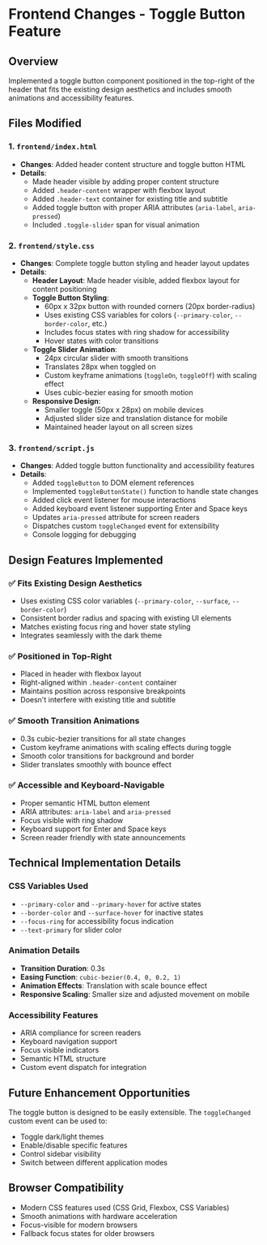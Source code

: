 # Frontend Changes - Toggle Button Feature

## Overview
Implemented a toggle button component positioned in the top-right of the header that fits the existing design aesthetics and includes smooth animations and accessibility features.

## Files Modified

### 1. `frontend/index.html`
- **Changes**: Added header content structure and toggle button HTML
- **Details**:
  - Made header visible by adding proper content structure
  - Added `.header-content` wrapper with flexbox layout
  - Added `.header-text` container for existing title and subtitle
  - Added toggle button with proper ARIA attributes (`aria-label`, `aria-pressed`)
  - Included `.toggle-slider` span for visual animation

### 2. `frontend/style.css`
- **Changes**: Complete toggle button styling and header layout updates
- **Details**:
  - **Header Layout**: Made header visible, added flexbox layout for content positioning
  - **Toggle Button Styling**:
    - 60px x 32px button with rounded corners (20px border-radius)
    - Uses existing CSS variables for colors (`--primary-color`, `--border-color`, etc.)
    - Includes focus states with ring shadow for accessibility
    - Hover states with color transitions
  - **Toggle Slider Animation**:
    - 24px circular slider with smooth transitions
    - Translates 28px when toggled on
    - Custom keyframe animations (`toggleOn`, `toggleOff`) with scaling effect
    - Uses cubic-bezier easing for smooth motion
  - **Responsive Design**:
    - Smaller toggle (50px x 28px) on mobile devices
    - Adjusted slider size and translation distance for mobile
    - Maintained header layout on all screen sizes

### 3. `frontend/script.js`
- **Changes**: Added toggle button functionality and accessibility features
- **Details**:
  - Added `toggleButton` to DOM element references
  - Implemented `toggleButtonState()` function to handle state changes
  - Added click event listener for mouse interactions
  - Added keyboard event listener supporting Enter and Space keys
  - Updates `aria-pressed` attribute for screen readers
  - Dispatches custom `toggleChanged` event for extensibility
  - Console logging for debugging

## Design Features Implemented

### ✅ **Fits Existing Design Aesthetics**
- Uses existing CSS color variables (`--primary-color`, `--surface`, `--border-color`)
- Consistent border radius and spacing with existing UI elements
- Matches existing focus ring and hover state styling
- Integrates seamlessly with the dark theme

### ✅ **Positioned in Top-Right**
- Placed in header with flexbox layout
- Right-aligned within `.header-content` container
- Maintains position across responsive breakpoints
- Doesn't interfere with existing title and subtitle

### ✅ **Smooth Transition Animations**
- 0.3s cubic-bezier transitions for all state changes
- Custom keyframe animations with scaling effects during toggle
- Smooth color transitions for background and border
- Slider translates smoothly with bounce effect

### ✅ **Accessible and Keyboard-Navigable**
- Proper semantic HTML button element
- ARIA attributes: `aria-label` and `aria-pressed`
- Focus visible with ring shadow
- Keyboard support for Enter and Space keys
- Screen reader friendly with state announcements

## Technical Implementation Details

### CSS Variables Used
- `--primary-color` and `--primary-hover` for active states
- `--border-color` and `--surface-hover` for inactive states
- `--focus-ring` for accessibility focus indication
- `--text-primary` for slider color

### Animation Details
- **Transition Duration**: 0.3s
- **Easing Function**: `cubic-bezier(0.4, 0, 0.2, 1)`
- **Animation Effects**: Translation with scale bounce effect
- **Responsive Scaling**: Smaller size and adjusted movement on mobile

### Accessibility Features
- ARIA compliance for screen readers
- Keyboard navigation support
- Focus visible indicators
- Semantic HTML structure
- Custom event dispatch for integration

## Future Enhancement Opportunities
The toggle button is designed to be easily extensible. The `toggleChanged` custom event can be used to:
- Toggle dark/light themes
- Enable/disable specific features
- Control sidebar visibility
- Switch between different application modes

## Browser Compatibility
- Modern CSS features used (CSS Grid, Flexbox, CSS Variables)
- Smooth animations with hardware acceleration
- Focus-visible for modern browsers
- Fallback focus states for older browsers